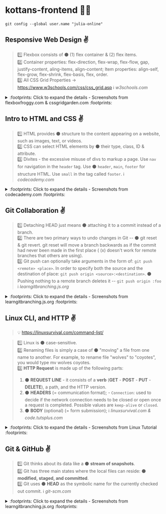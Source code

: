 # kottans-frontend :blue_heart::yellow_heart:

```linux
git config --global user.name "julia-online"
```
## Responsive Web Design :v:

> :one: Flexbox consists of :black_circle: (1) flex container & (2) flex items.
><br>
> :two: Container properties: flex-direction, flex-wrap, flex-flow, gap, justify-content, aling-items, align-content; Item properties: align-self, flex-grow, flex-shrink, flex-basis, flex, order.
><br>
> :three: All CSS Grid Properties -> https://www.w3schools.com/css/css_grid.asp
> :information_source: *w3schools.com*

<details><summary>	:footprints: Click to expand the details - Screenshots from flexboxfroggy.com & cssgridgarden.com :footprints: </summary>

![flexbox-froggy_done](https://github.com/julia-online/kottans-frontend/blob/main/task_responsive_web_design/flexbox-froggy_done.jpg)

![grid-garden_done](https://github.com/julia-online/kottans-frontend/blob/main/task_responsive_web_design/grid-garden_done.jpg)

</details>

## Intro to HTML and CSS :v:

> :one: HTML provides :black_circle: structure to the content appearing on a website, such as images, text, or videos.
><br>
> :two: CSS can select HTML elements by :black_circle: their type, class, ID & attribute.
><br>
> :three: Divites - the excessive misuse of divs to markup a page. Use `nav` for navigation in the `header` tag. Use :black_circle: `header`, `main`, `footer` for structure HTML. Use `small` in the tag called `footer`.
> :information_source: *codecademy.com*

<details><summary>	:footprints: Click to expand the details - Screenshots from codecademy.com :footprints: </summary>

![learngit_ramp_move](https://github.com/julia-online/kottans-frontend/blob/main/task_html_css_intro/intro_html-css_done.jpg)

</details>

## Git Collaboration :v:

> :one: Detaching HEAD just means :black_circle: attaching it to a commit instead of a branch.
><br>
> :two: There are two primary ways to undo changes in Git -- :black_circle: git reset & git revert. 
git reset will move a branch backwards as if the commit had never been made in the first place ( (x) doesn't work for remote branches that others are using).
><br>
> :three: Git push can optionally take arguments in the form of: `git push <remote> <place>`. In order to specify both the source and the destination of place: `git push origin <source>:<destination>`. 
:black_circle: Pushing nothing to a remote branch deletes it -- `git push origin :foo`
> :information_source: *learngitbranching.js.org*

<details><summary>	:footprints: Click to expand the details - Screenshots from learngitbranching.js.org :footprints: </summary>
<br>
<details><summary> :mag: Main >> Ramping Up & Moving Work Around </summary>

![learngit_ramp_move](https://github.com/julia-online/kottans-frontend/blob/main/task_git_collaboration/learngit_ramp_move.jpg)

![learngit_ramp_move](https://github.com/julia-online/kottans-frontend/blob/main/task_git_collaboration/learngit_ramp_move_done.jpg)

</details>
<details><summary> :mag: Remote >> To Origin And Beyond </summary>

![learngit_origin](https://github.com/julia-online/kottans-frontend/blob/main/task_git_collaboration/learngit_origin.jpg)

![learngit_origin_done](https://github.com/julia-online/kottans-frontend/blob/main/task_git_collaboration/learngit_origin_done.jpg)

</details>
</details>

## Linux CLI, and HTTP :v:

> :bulb: https://linuxsurvival.com/command-list/

> :one: Linux is :black_circle: case-sensitive.
><br>
> :two: Renaming files is simply a case of :black_circle: "moving" a file from one name to another. For example, to rename file "wolves" to "coyotes", you would type mv wolves coyotes.
><br>
> :three: **HTTP Request** is made up of the following parts:
> 1. :black_circle: **REQUEST LINE** - it consists of a **verb** (**GET** - **POST** - **PUT** - **DELETE**), a path, and the HTTP version.
> 2. :black_circle: **HEADERS** (= communication format); - `Connection`: used to decide if the network connection needs to be closed or open once a request is completed. Possible values are `keep-alive` or `closed`.
> 3. :black_circle: **BODY** (optional) (= form submission);
> :information_source: *linuxsurvival.com & code.tutsplus.com* 

<details><summary>	:footprints: Click to expand the details - Screenshots from Linux Tutorial :footprints: </summary>

![linux_cli_done](https://github.com/julia-online/kottans-frontend/blob/main/task_linux_cli/linux_cli_done.jpg)

</details>

## Git & GitHub :v:

> :one: Git thinks about its data like a :black_circle: **stream of snapshots**.
> <br>
> :two: Git has three main states where the local files can reside: :black_circle: **modified, staged, and committed**.
> <br>
> :three: Git uses :black_circle: **HEAD** as the symbolic name for the currently checked out commit.
> :information_source: *git-scm.com*

<details><summary>	:footprints: Click to expand the details - Screenshots from learngitbranching.js.org :footprints: </summary>
<br>
<details><summary> :mag: Main >> Introduction Sequence </summary>
  
![learnGit_introSeq](https://github.com/julia-online/kottans-frontend/blob/main/task_learn_git/learnGit_introSeq.jpg)

![learngit_introseq_done](https://github.com/julia-online/kottans-frontend/blob/main/task_learn_git/learngit_introseq_done.jpg)
  
</details>
  
<details><summary> :mag: Remote >> Push & Pull </summary>

![learnGit_introSeq](https://github.com/julia-online/kottans-frontend/blob/main/task_learn_git/learnGit_pull_merged1.jpg)

![learnGit_introSeq](https://github.com/julia-online/kottans-frontend/blob/main/task_learn_git/learnGit_pull_merged2.jpg)

![learnGit_introSeq](https://github.com/julia-online/kottans-frontend/blob/main/task_learn_git/learnGit_pull_done.jpg)
  
</details>
